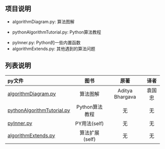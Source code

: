 ## 项目说明

* algorithmDiagram.py: 算法图解 
- pythonAlgorithmTutorial.py: Python算法教程 
+ pyInner.py: Python的一些内置函数
+ algorithmExtends.py: 其他遇到的算法问题

## 列表说明

py文件|图书|原著|译者
:--|:--:|:--:|:--:
[algorithmDiagram.py](./algorithmDiagram.py)|算法图解|Aditya Bhargava|袁国忠
[pythonAlgorithmTutorial.py](./pythonAlgorithmTutorial.py)|Python算法教程|无|无
[pyInner.py](./pyInner.py)|PY用法(self)|无|无
[algorithmExtends.py](./algorithmExtends.py)|算法扩展(self)|无|无
